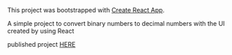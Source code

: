This project was bootstrapped with [Create React App](https://github.com/facebook/create-react-app).

A simple project to convert binary numbers to decimal numbers with the UI created by using React

published project [HERE](https://justin-rignault.github.io/binaryToDecimal/)
